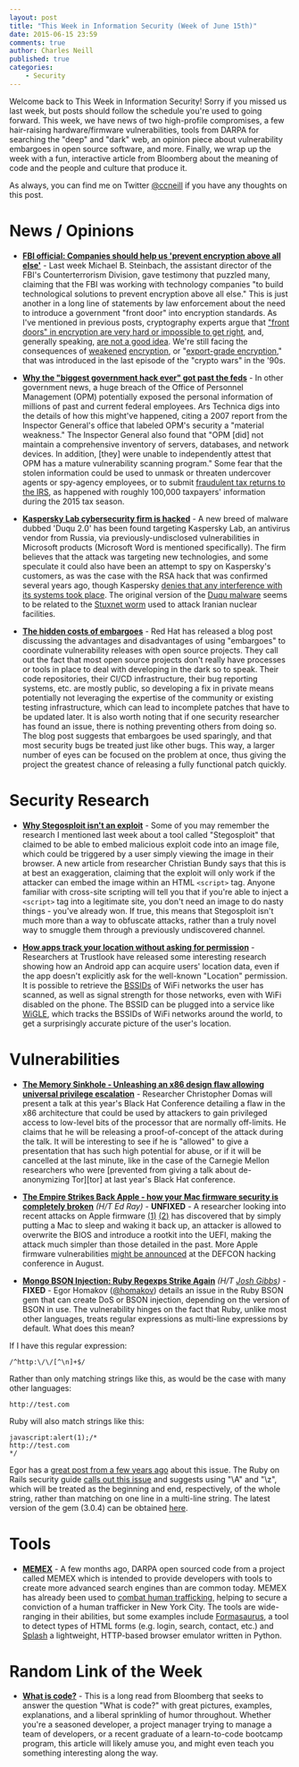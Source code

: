 ```yaml
---
layout: post
title: "This Week in Information Security (Week of June 15th)"
date: 2015-06-15 23:59
comments: true
author: Charles Neill
published: true
categories:
    - Security
---
```


Welcome back to This Week in Information Security! Sorry if you missed us last week, but posts should follow the schedule you're used to going forward. This week, we have news of two high-profile compromises, a few hair-raising hardware/firmware vulnerabilities, tools from DARPA for searching the "deep" and "dark" web, an opinion piece about vulnerability embargoes in open source software, and more. Finally, we wrap up the week with a fun, interactive article from Bloomberg about the meaning of code and the people and culture that produce it.

As always, you can find me on Twitter [@ccneill][twitter] if you have any thoughts on this post.

<!-- more -->

# News / Opinions

- [__FBI official: Companies should help us 'prevent encryption above all else'__][fbi_encryption] - Last week Michael B. Steinbach, the assistant director of the FBI's Counterterrorism Division, gave testimony that puzzled many, claiming that the FBI was working with technology companies "to build technological solutions to prevent encryption above all else." This is just another in a long line of statements by law enforcement about the need to introduce a government "front door" into encryption standards. As I've mentioned in previous posts, cryptography experts argue that ["front doors" in encryption are very hard or impossible to get right][encryption_backdoors], and, generally speaking, [are not a good idea][cloudflare_golden_key]. We're still facing the consequences of [weakened][freak] [encryption][weakdh], or "[export-grade encryption][export_encryption]," that was introduced in the last episode of the "crypto wars" in the '90s.

- [__Why the "biggest government hack ever" got past the feds__][opm_hack] - In other government news, a huge breach of the Office of Personnel Management (OPM) potentially exposed the personal information of millions of past and current federal employees. Ars Technica digs into the details of how this might've happened, citing a 2007 report from the Inspector General's office that labeled OPM's security a "material weakness." The Inspector General also found that "OPM [did] not maintain a comprehensive inventory of servers, databases, and network devices. In addition, [they] were unable to independently attest that OPM has a mature vulnerability scanning program." Some fear that the stolen information could be used to unmask or threaten undercover agents or spy-agency employees, or to submit [fraudulent tax returns to the IRS][irs], as happened with roughly 100,000 taxpayers' information during the 2015 tax season.

- [__Kaspersky Lab cybersecurity firm is hacked__][kaspersky] - A new breed of malware dubbed 'Duqu 2.0' has been found targeting Kaspersky Lab, an antivirus vendor from Russia, via previously-undisclosed vulnerabilities in Microsoft products (Microsoft Word is mentioned specifically). The firm believes that the attack was targeting new technologies, and some speculate it could also have been an attempt to spy on Kaspersky's customers, as was the case with the RSA hack that was confirmed several years ago, though Kaspersky [denies that any interference with its systems took place][kaspersky2]. The original version of the [Duqu malware][duqu] seems to be related to the [Stuxnet worm][stuxnet] used to attack Iranian nuclear facilities.

- [__The hidden costs of embargoes__][embargoes] - Red Hat has released a blog post discussing the advantages and disadvantages of using "embargoes" to coordinate vulnerability releases with open source projects. They call out the fact that most open source projects don't really have processes or tools in place to deal with developing in the dark so to speak. Their code repositories, their CI/CD infrastructure, their bug reporting systems, etc. are mostly public, so developing a fix in private means potentially not leveraging the expertise of the community or existing testing infrastructure, which can lead to incomplete patches that have to be updated later. It is also worth noting that if one security researcher has found an issue, there is nothing preventing others from doing so. The blog post suggests that embargoes be used sparingly, and that most security bugs be treated just like other bugs. This way, a larger number of eyes can be focused on the problem at once, thus giving the project the greatest chance of releasing a fully functional patch quickly.

# Security Research

- [__Why Stegosploit isn't an exploit__][stegosploit] - Some of you may remember the research I mentioned last week about a tool called "Stegosploit" that claimed to be able to embed malicious exploit code into an image file, which could be triggered by a user simply viewing the image in their browser. A new article from researcher Christian Bundy says that this is at best an exaggeration, claiming that the exploit will only work if the attacker can embed the image within an HTML `<script>` tag. Anyone familiar with cross-site scripting will tell you that if you're able to inject a `<script>` tag into a legitimate site, you don't need an image to do nasty things - you've already won. If true, this means that Stegosploit isn't much more than a way to obfuscate attacks, rather than a truly novel way to smuggle them through a previously undiscovered channel.

- [__How apps track your location without asking for permission__][mobile_location] - Researchers at Trustlook have released some interesting research showing how an Android app can acquire users' location data, even if the app doesn't explicitly ask for the well-known "Location" permission. It is possible to retrieve the [BSSIDs][bssid] of WiFi networks the user has scanned, as well as signal strength for those networks, even with WiFi disabled on the phone. The BSSID can be plugged into a service like [WiGLE][wigle], which tracks the BSSIDs of WiFi networks around the world, to get a surprisingly accurate picture of the user's location.

# Vulnerabilities

- [__The Memory Sinkhole - Unleashing an x86 design flaw allowing universal privilege escalation__][x86] - Researcher Christopher Domas will present a talk at this year's Black Hat Conference detailing a flaw in the x86 architecture that could be used by attackers to gain privileged access to low-level bits of the processor that are normally off-limits. He claims that he will be releasing a proof-of-concept of the attack during the talk. It will be interesting to see if he is "allowed" to give a presentation that has such high potential for abuse, or if it will be cancelled at the last minute, like in the case of the Carnegie Mellon researchers who were [prevented from giving a talk about de-anonymizing Tor][tor] at last year's Black Hat conference.

- [__The Empire Strikes Back Apple - how your Mac firmware security is completely broken__][mac_firmware] _(H/T Ed Ray)_ - __UNFIXED__ - A researcher looking into recent attacks on Apple firmware [(1)][mac_firmware2] [(2)][mac_firmware3] has discovered that by simply putting a Mac to sleep and waking it back up, an attacker is allowed to overwrite the BIOS and introduce a rootkit into the UEFI, making the attack much simpler than those detailed in the past. More Apple firmware vulnerabilities [might be announced][mac_firmware4] at the DEFCON hacking conference in August.

- [__Mongo BSON Injection: Ruby Regexps Strike Again__][bson] _(H/T [Josh Gibbs][jgibbs])_ - __FIXED__ - Egor Homakov ([@homakov][egor]) details an issue in the Ruby BSON gem that can create DoS or BSON injection, depending on the version of BSON in use. The vulnerability hinges on the fact that Ruby, unlike most other languages, treats regular expressions as multi-line expressions by default. What does this mean?

If I have this regular expression:

    /^http:\/\/[^\n]+$/

Rather than only matching strings like this, as would be the case with many other languages:

    http://test.com

Ruby will also match strings like this:

    javascript:alert(1);/*
    http://test.com
    */

Egor has a [great post from a few years ago][ruby_regex] about this issue. The Ruby on Rails security guide [calls out this issue][ruby_regex2] and suggests using "\A" and "\z", which will be treated as the beginning and end, respectively, of the whole string, rather than matching on one line in a multi-line string. The latest version of the gem (3.0.4) can be obtained [here][bson2].

# Tools

- [__MEMEX__][memex] - A few months ago, DARPA open sourced code from a project called MEMEX which is intended to provide developers with tools to create more advanced search engines than are common today. MEMEX has already been used to [combat human trafficking][memex2], helping to secure a conviction of a human trafficker in New York City. The tools are wide-ranging in their abilities, but some examples include [Formasaurus][memex3], a tool to detect types of HTML forms (e.g. login, search, contact, etc.) and [Splash][memex4] a lightweight, HTTP-based browser emulator written in Python.

# Random Link of the Week

- [__What is code?__][whatiscode] - This is a long read from Bloomberg that seeks to answer the question "What is code?" with great pictures, examples, explanations, and a liberal sprinkling of humor throughout. Whether you're a seasoned developer, a project manager trying to manage a team of developers, or a recent graduate of a learn-to-code bootcamp program, this article will likely amuse you, and might even teach you something interesting along the way.

[twitter]: https://twitter.com/ccneill

[fbi_encryption]: http://www.washingtonpost.com/blogs/the-switch/wp/2015/06/04/fbi-official-companies-should-help-us-prevent-encryption-above-all-else/
[encryption_backdoors]: https://blog.agilebits.com/2015/04/29/back-doors-are-bad-for-security-architecture/
[cloudflare_golden_key]: https://keybase.io/blog/2014-10-08/the-horror-of-a-secure-golden-key
[freak]: https://freakattack.com/
[weakdh]: https://weakdh.org/
[export_encryption]: http://en.wikipedia.org/wiki/Export_of_cryptography_from_the_United_States
[opm_hack]: http://arstechnica.com/security/2015/06/why-the-biggest-government-hack-ever-got-past-opm-dhs-and-nsa/
[irs]: http://www.washingtonpost.com/blogs/federal-eye/wp/2015/05/26/hackers-stole-personal-information-from-104000-taxpayers-irs-says/
[kaspersky]: http://www.bbc.com/news/technology-33083050
[kaspersky2]: https://securelist.com/blog/research/70504/the-mystery-of-duqu-2-0-a-sophisticated-cyberespionage-actor-returns/
[duqu]: http://en.wikipedia.org/wiki/Duqu
[stuxnet]: http://en.wikipedia.org/wiki/Stuxnet
[embargoes]: https://securityblog.redhat.com/2015/06/10/the-hidden-costs-of-embargoes/

[stegosploit]: https://medium.com/@christianbundy/why-stegosploit-isn-t-an-exploit-189b0b5261eb
[mobile_location]: http://blog.trustlook.com/2015/06/02/how-apps-tracking-your-location-without-asking-for-permission/
[bssid]: http://en.wikipedia.org/wiki/Service_set_%28802.11_network%29#Basic_service_set_identification_.28BSSID.29
[wigle]: https://wigle.net/

[x86]: https://www.blackhat.com/us-15/briefings.html#the-memory-sinkhole-unleashing-an-x86-design-flaw-allowing-universal-privilege-escalation
[mac_firmware]: https://reverse.put.as/2015/05/29/the-empire-strikes-back-apple-how-your-mac-firmware-security-is-completely-broken/
[mac_firmware2]: http://events.ccc.de/congress/2014/Fahrplan/events/6129.html
[mac_firmware3]: http://blog.cr4.sh/2015/02/exploiting-uefi-boot-script-table.html
[mac_firmware4]: https://www.defcon.org/html/defcon-23/dc-23-speakers.html#Kovah
[bson]: http://sakurity.com/blog/2015/06/04/mongo_ruby_regexp.html
[jgibbs]: https://twitter.com/quizzicaljosh
[egor]: https://twitter.com/homakov
[ruby_regex]: http://homakov.blogspot.ru/2012/05/saferweb-injects-in-various-ruby.html
[ruby_regex2]: http://guides.rubyonrails.org/security.html#regular-expressions
[bson2]: https://rubygems.org/gems/bson/versions/3.0.4

[memex]: http://opencatalog.darpa.mil/MEMEX.html
[memex2]: http://www.scientificamerican.com/article/human-traffickers-caught-on-hidden-internet/
[memex3]: https://github.com/TeamHG-Memex/Formasaurus
[memex4]: https://github.com/scrapinghub/splash

[whatiscode]: http://www.bloomberg.com/graphics/2015-paul-ford-what-is-code/
